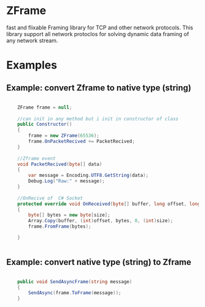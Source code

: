 # ZFrame
fast and flixable Framing library for TCP and other network protocols.
This library support all network protoclos for solving  dynamic data framing of any network stream. 


# Examples

## Example: convert Zframe to native type (string)


```c#
    
    ZFrame frame = null;
    
    //can init in any method but i init in constructor of class
    public Constructor() 
    {
        frame = new ZFrame(65536);
        frame.OnPacketRecived += PacketRecived;
    }
    
    //Zframe event
    void PacketRecived(byte[] data)
    {
        var message = Encoding.UTF8.GetString(data);
        Debug.Log("Raw:" + message);
    }
    
    //OnRecive of  C# Socket
    protected override void OnReceived(byte[] buffer, long offset, long size)
    {
        byte[] bytes = new byte[size];
        Array.Copy(buffer, (int)offset, bytes, 0, (int)size);
        frame.FromFrame(bytes);

    }
    
```




## Example: convert native type (string) to Zframe 


```c#

    public void SendAsyncFrame(string message)
    {
        SendAsync(frame.ToFrame(message));
    }


```


